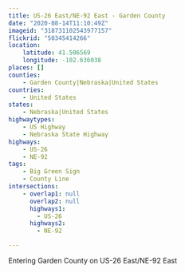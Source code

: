 ```yaml
---
title: US-26 East/NE-92 East - Garden County
date: "2020-08-14T11:10:49Z"
imageid: "318731102543977157"
flickrid: "50345414266"
location:
    latitude: 41.506569
    longitude: -102.636038
places: []
counties:
    - Garden County|Nebraska|United States
countries:
    - United States
states:
    - Nebraska|United States
highwaytypes:
    - US Highway
    - Nebraska State Highway
highways:
    - US-26
    - NE-92
tags:
    - Big Green Sign
    - County Line
intersections:
    - overlap1: null
      overlap2: null
      highways1:
        - US-26
      highways2:
        - NE-92

---
```

Entering Garden County on US-26 East/NE-92 East 